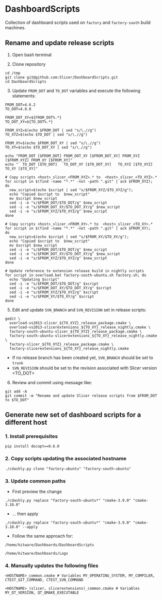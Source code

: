 DashboardScripts
================

Collection of dashboard scripts used on `factory` and `factory-south` build machines.

## Rename and update release scripts

1. Open bash terminal

2. Clone repository

```
cd /tmp
git clone git@github.com:Slicer/DashboardScripts.git
cd DashboardScripts
```

3. Update `FROM_DOT` and `TO_DOT` variables and execute the following statements:

```
FROM_DOT=4.6.2
TO_DOT=4.8.0

FROM_DOT_XY=${FROM_DOT%.*}
TO_DOT_XY=${TO_DOT%.*}

FROM_XYZ=$(echo $FROM_DOT | sed "s/\.//g")
TO_XYZ=$(echo $TO_DOT | sed "s/\.//g")

FROM_XY=$(echo $FROM_DOT_XY | sed "s/\.//g")
TO_XY=$(echo $TO_DOT_XY | sed "s/\.//g")

echo "FROM_DOT [$FROM_DOT] FROM_DOT_XY [$FROM_DOT_XY] FROM_XYZ [$FROM_XYZ] FROM_XY [$FROM_XY]"
echo "  TO_DOT [$TO_DOT]   TO_DOT_XY [$TO_DOT_XY]   TO_XYZ [$TO_XYZ]   TO_XY [$TO_XY]"

# Copy scripts <host>_slicer_<FROM_XYZ>.* to  <host>_slicer_<TO_XYZ>.*
for script in $(find -name "*.*" -not -path ".git" | ack $FROM_XYZ);  do
  new_script=$(echo $script | sed "s/$FROM_XYZ/$TO_XYZ/g");
  echo "Copied $script to  $new_script"
  mv $script $new_script
  sed -i -e "s/$FROM_DOT/$TO_DOT/g" $new_script
  sed -i -e "s/$FROM_DOT_XY/$TO_DOT_XY/g" $new_script
  sed -i -e "s/$FROM_XYZ/$TO_XYZ/g" $new_script
done

# Copy scripts <host>_slicer_<FROM_XY>.* to  <host>_slicer_<TO_XY>.*
for script in $(find -name "*.*" -not -path ".git" | ack $FROM_XY);  do
  new_script=$(echo $script | sed "s/$FROM_XY/$TO_XY/g");
  echo "Copied $script to  $new_script"
  mv $script $new_script
  sed -i -e "s/$FROM_DOT/$TO_DOT/g" $new_script
  sed -i -e "s/$FROM_DOT_XY/$TO_DOT_XY/g" $new_script
  sed -i -e "s/$FROM_XYZ/$TO_XYZ/g" $new_script
done

# Update reference to extension release build in nightly scripts
for script in overload.bat factory-south-ubuntu.sh factory.sh; do
  echo "Updating $script"
  sed -i -e "s/$FROM_DOT/$TO_DOT/g" $script
  sed -i -e "s/$FROM_DOT_XY/$TO_DOT_XY/g" $script
  sed -i -e "s/$FROM_XYZ/$TO_XYZ/g" $script
  sed -i -e "s/$FROM_XY/$TO_XY/g" $script
done
```

5. Edit and update `SVN_BRANCH` and `SVN_REVISION` set in release scripts:

```
gedit \
  overload-vs2013-slicer_${TO_XYZ}_release_package.cmake \
  overload-vs2013-slicerextensions_${TO_XY}_release_nightly.cmake \
  factory-south-ubuntu-slicer_${TO_XYZ}_release_package.cmake \
  factory-south-ubuntu-slicerextensions_${TO_XY}_release_nightly.cmake \
  factory-slicer_${TO_XYZ}_release_package.cmake \
  factory-slicerextensions_${TO_XY}_release_nightly.cmake
```

* If no release branch has been created yet, `SVN_BRANCH` should be set to `trunk`
* `SVN_REVISION` should be set to the revision associated with Slicer version <TO_DOT>

6. Review and commit using message like:

```
git add -A
git commit -m "Rename and update Slicer release scripts from $FROM_DOT to $TO_DOT"
```

## Generate new set of dashboard scripts for a different host

### 1. Install prerequisites
```
pip install docopt==0.6.0
```

### 2. Copy scripts updating the associated hostname
```
./cdashly.py clone "factory-ubuntu" "factory-south-ubuntu"
```

### 3. Update common paths

  * First preview the change

```
./cdashly.py replace "factory-south-ubuntu*" "cmake-3.9.0" "cmake-3.10.0"
```

  * ... then apply

```
./cdashly.py replace "factory-south-ubuntu*" "cmake-3.9.0" "cmake-3.10.0" --apply
```

  * Follow the same approach for:

```
/home/kitware/Dashboards/DashboardScripts
```

```
/home/kitware/Dashboards/Logs
```

### 4. Manually updates the following files

```
<HOSTNAME>_common.cmake # Variables MY_OPERATING_SYSTEM, MY_COMPILER, CTEST_GIT_COMMAND, CTEST_SVN_COMMAND
```

```
<HOSTNAME>_(slicer, slicerextensions)_common.cmake # Variables MY_QT_VERSION, QT_QMAKE_EXECUTABLE
```


